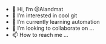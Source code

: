 - 👋 Hi, I’m @Alandmat
- 👀 I’m interested in cool git
- 🌱 I’m currently learning automation
- 💞️ I’m looking to collaborate on ...
- 📫 How to reach me ...

<!---
Alandmat/Alandmat is a ✨ special ✨ repository because its `README.md` (this file) appears on your GitHub profile.
You can click the Preview link to take a look at your changes.
--->

